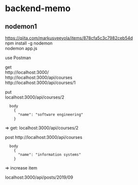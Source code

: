 # backend-memo

## nodemon1
https://qiita.com/markusveeyola/items/878cfa5c3c7982ceb54d  
npm install -g nodemon  
nodemon app.js  
  
use Postman  

get  
http://localhost:3000/  
http://localhost:3000/api/courses  
http://localhost:3000/api/courses/1  
  
put  
localhost:3000/api/courses/2  
```
  body  
    {  
      "name": "software engineering"
    }
```
  => get: localhost:3000/api/courses/2

post
http://localhost:3000/api/courses  
```
  body
    {
      "name": "information systems"
    }
```
  => increase item  

localhost:3000/api/posts/2019/09  

